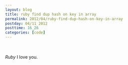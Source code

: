 ```yaml
---
layout: blog
title: ruby find dup hash on key in array
permalink: 2012/04/ruby-find-dup-hash-on-key-in-array
postday: 04/11 2012
posttime: 16_26
categories: [code]
---
```


<br><br>
<em>Ruby</em> I love you.

<script src="https://gist.github.com/2363441.js?file=ruby_find_dup_hash_on_key_in_array.rb"></script>
